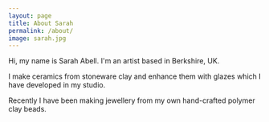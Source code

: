 ```yaml
---
layout: page
title: About Sarah
permalink: /about/
image: sarah.jpg
---
```


Hi, my name is Sarah Abell. I'm an artist based in Berkshire, UK.

I make ceramics from stoneware clay and enhance them with glazes which I have developed in my studio.

Recently I have been making jewellery from my own hand-crafted polymer clay beads.
